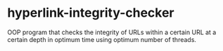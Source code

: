 # hyperlink-integrity-checker
OOP program that checks the integrity of URLs within a certain URL at a certain depth in optimum time using optimum number of threads.
